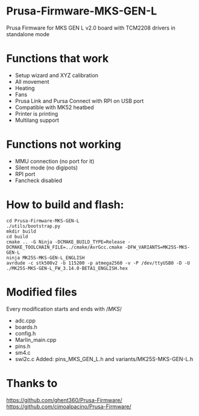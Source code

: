 # Prusa-Firmware-MKS-GEN-L
Prusa Firmware for MKS GEN L v2.0 board with TCM2208 drivers in standalone mode

# Functions that work
- Setup wizard and XYZ calibration
- All movement
- Heating
- Fans
- Prusa Link and Pursa Connect with RPI on USB port
- Compatible with MK52 heatbed
- Printer is printing
- Multilang support

# Functions not working
- MMU connection (no port for it)
- Silent mode (no digipots)
- RPI port
- Fancheck disabled

# How to build and flash:
```
cd Prusa-Firmware-MKS-GEN-L
./utils/bootstrap.py
mkdir build
cd build
cmake .. -G Ninja -DCMAKE_BUILD_TYPE=Release -DCMAKE_TOOLCHAIN_FILE=../cmake/AvrGcc.cmake -DFW_VARIANTS=MK25S-MKS-GEN-L
ninja MK25S-MKS-GEN-L_ENGLISH
avrdude -c stk500v2 -b 115200 -p atmega2560 -v -P /dev/ttyUSB0 -D -U ./MK25S-MKS-GEN-L_FW_3.14.0-BETA1_ENGLISH.hex
```
# Modified files
Every modification starts and ends with /*MKS*/
- adc.cpp
- boards.h
- config.h
- Marlin_main.cpp
- pins.h
- sm4.c
- swi2c.c
Added: pins_MKS_GEN_L.h and variants/MK25S-MKS-GEN-L.h

# Thanks to
https://github.com/ghent360/Prusa-Firmware/
https://github.com/cimoalpacino/Prusa-Firmware/
